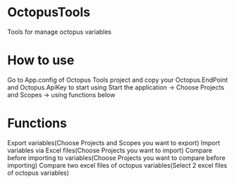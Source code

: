 # OctopusTools
 Tools for manage octopus variables

# How to use
 Go to App.config of Octopus Tools project and copy your Octopus.EndPoint and Octopus.ApiKey to start using
 Start the application -> Choose Projects and Scopes -> using functions below
# Functions
 Export variables(Choose Projects and Scopes you want to export)
 Import variables via Excel files(Choose Projects you want to import)
 Compare before importing to variables(Choose Projects you want to compare before importing)
 Compare two excel files of octopus variables(Select 2 excel files of octopus variables)
